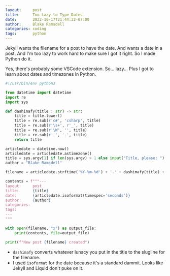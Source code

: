 ```yaml
---
layout:     post
title:      Too Lazy to Type Dates
date:       2022-10-17T21:44:32-07:00
author:     Blake Ramsdell
categories: coding
tags:       python
---
```

Jekyll wants the filename for a post to have the date. And wants a date in a
post. And I'm too lazy to work hard to make sure I got it right. So I made
Python do it.

Yes, there's probably some VSCode extension. So... lazy... Plus I got to learn
about dates and timezones in Python.

```python
#!/usr/bin/env python3

from datetime import datetime
import re
import sys

def dashimafy(title : str) -> str:
    title = title.lower()
    title = re.sub(r'c#', 'csharp', title)
    title = re.sub(r'\s+', r'_', title)
    title = re.sub(r'\W', '', title)
    title = re.sub(r'_', '-', title)
    return title

articledate = datetime.now()
articledate = articledate.astimezone()
title = sys.argv[1] if len(sys.argv) > 1 else input("Title, please: ")
author = "Blake Ramsdell"

filename = articledate.strftime('%Y-%m-%d') + '-' + dashimafy(title) + ".markdown"

contents = f"""---
layout:     post
title:      {title}
date:       {articledate.isoformat(timespec='seconds')}
author:     {author}
categories: 
tags: 
---
"""

with open(filename, "x") as output_file:
    print(contents, file=output_file)

print(f"New post {filename} created")
```
* `dashimafy` converts whatever lunacy you put in the title to the slugline for
  the filename.
* I used `isoformat` for the date because it's a standard dammit. Looks like
  Jekyll and Liquid don't puke on it.

